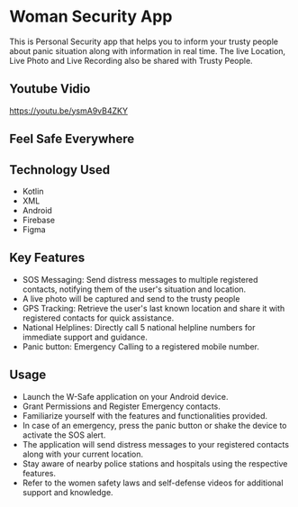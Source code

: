 
# Woman Security App

This is Personal Security app that helps you to inform your trusty people about panic situation along with information in real time.
The live Location, Live Photo and Live Recording also be shared with Trusty People.

## Youtube Vidio
https://youtu.be/ysmA9vB4ZKY

## Feel Safe Everywhere


## Technology Used
* Kotlin
* XML
* Android
* Firebase
* Figma


## Key Features
* SOS Messaging: Send distress messages to multiple registered contacts, notifying them of the user's situation and location.
* A live photo will be captured and send to the   trusty people
* GPS Tracking: Retrieve the user's last known   location and share it with registered contacts for quick assistance.
* National Helplines: Directly call 5 national helpline numbers for immediate support and guidance.
* Panic button: Emergency Calling to a registered mobile number.

## Usage

* Launch the W-Safe application on your Android device.
* Grant Permissions and Register Emergency contacts.
* Familiarize yourself with the features and functionalities provided.
* In case of an emergency, press the panic button or shake the device to activate the SOS alert.
* The application will send distress messages to your registered contacts along with your current location.
* Stay aware of nearby police stations and hospitals using the respective features.
* Refer to the women safety laws and self-defense videos for additional support and knowledge.



  



